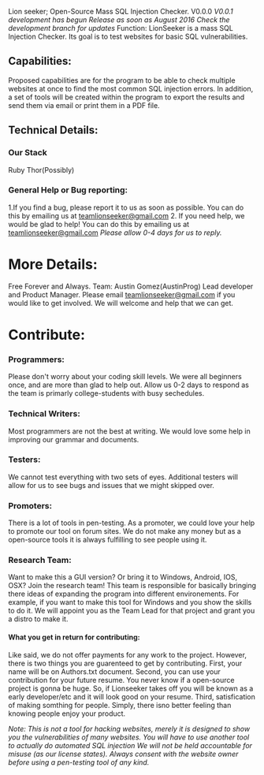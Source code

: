 Lion seeker; Open-Source Mass SQL Injection Checker. 
V0.0.0
*V0.0.1 development has begun* *Release as soon as August 2016* *Check the development branch for updates*
Function:
LionSeeker is a mass SQL Injection Checker. Its goal is to test websites for basic SQL vulnerabilities. 

## Capabilities:
Proposed capabilities are for the program to be able to check multiple websites at once to find the most common SQL injection errors. In addition, a set of tools will be created within the program to export the results and send them via email or print them in a PDF file. 

## Technical Details:
### Our Stack
Ruby
Thor(Possibly) 
### General Help or Bug reporting:
1.If you find a bug, please report it to us as soon as possible. You can do this by emailing us at teamlionseeker@gmail.com
2. If you need help, we would be glad to help! You can do this by emailing us at teamlionseeker@gmail.com 
*Please allow 0-4 days for us to reply.*

# More Details: 
Free Forever and Always.
Team:
Austin Gomez(AustinProg) Lead developer and Product Manager. 
Please email teamlionseeker@gmail.com if you would like to get involved. We will welcome and help that we can get.

# Contribute:
### Programmers:
Please don't worry about your coding skill levels. We were all beginners once, and are more than glad to help out. Allow us 0-2 days to respond as the team is primarly college-students with busy sechedules. 

### Technical Writers:
Most programmers are not the best at writing. We would love some help in improving our grammar and documents. 

### Testers:
We cannot test everything with two sets of eyes. Additional testers will allow for us to see bugs and issues that we might skipped over. 

### Promoters:
There is a lot of tools in pen-testing. As a promoter, we could love your help to promote our tool on forum sites. We do not make any money but as a open-source tools it is always fulfilling to see people using it. 

### Research Team:
Want to make this a GUI version? Or bring it to Windows, Android, IOS, OSX?  Join the research team! This team is responsible for basically bringing there ideas of expanding the program into different environements. For example, if you want to make this tool for Windows and you show the skills to do it. We will appoint you as the Team Lead for that project and grant you a distro to make it. 

#### What you get in return for contributing:
Like said, we do not offer payments for any work to the project. However, there is two things you are guarenteed to get by contributing. First, your name will be on Authors.txt document. Second, you can use your contribution for your future resume. You never know if a open-source project is gonna be huge. So, if Lionseeker takes off you will be known as a early developer/etc and it will look good on your resume. Third, satisfication of making somthing for people. Simply, there isno better feeling than knowing people enjoy your product. 

*Note: This is not a tool for hacking websites, merely it is designed to show you the vulnerabilities of many websites. You will have to use another tool to actually do automated SQL injection We will not be held accountable for misuse (as our license states). Always consent with the website owner before using a pen-testing tool of any kind.*

